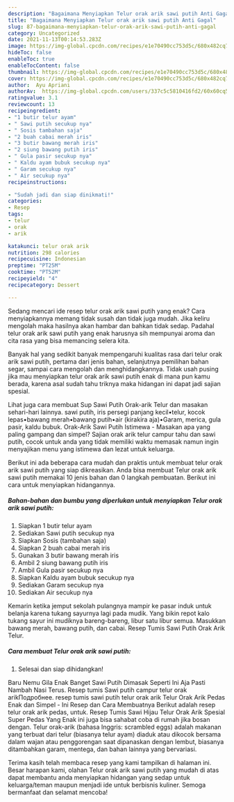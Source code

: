 ```yaml
---
description: "Bagaimana Menyiapkan Telur orak arik sawi putih Anti Gagal"
title: "Bagaimana Menyiapkan Telur orak arik sawi putih Anti Gagal"
slug: 87-bagaimana-menyiapkan-telur-orak-arik-sawi-putih-anti-gagal
category: Uncategorized
date: 2021-11-13T00:14:53.283Z
image: https://img-global.cpcdn.com/recipes/e1e70490cc753d5c/680x482cq70/telur-orak-arik-sawi-putih-foto-resep-utama.jpg
hideToc: false
enableToc: true
enableTocContent: false
thumbnail: https://img-global.cpcdn.com/recipes/e1e70490cc753d5c/680x482cq70/telur-orak-arik-sawi-putih-foto-resep-utama.jpg
cover: https://img-global.cpcdn.com/recipes/e1e70490cc753d5c/680x482cq70/telur-orak-arik-sawi-putih-foto-resep-utama.jpg
author:  Ayu Apriani
authorAv:  https://img-global.cpcdn.com/users/337c5c5810416fd2/60x60cq50/avatar.jpg
ratingvalue: 3.1
reviewcount: 13
recipeingredient:
- "1 butir telur ayam"
- " Sawi putih secukup nya"
- " Sosis tambahan saja"
- "2 buah cabai merah iris"
- "3 butir bawang merah iris"
- "2 siung bawang putih iris"
- " Gula pasir secukup nya"
- " Kaldu ayam bubuk secukup nya"
- " Garam secukup nya"
- " Air secukup nya"
recipeinstructions:

- "Sudah jadi dan siap dinikmati!"
categories:
- Resep
tags:
- telur
- orak
- arik

katakunci: telur orak arik 
nutrition: 298 calories
recipecuisine: Indonesian
preptime: "PT25M"
cooktime: "PT52M"
recipeyield: "4"
recipecategory: Dessert

---
```



Sedang mencari ide resep telur orak arik sawi putih yang enak? Cara menyiapkannya memang tidak susah dan tidak juga mudah. Jika keliru mengolah maka hasilnya akan hambar dan bahkan tidak sedap. Padahal telur orak arik sawi putih yang enak harusnya sih mempunyai aroma dan cita rasa yang bisa memancing selera kita.


Banyak hal yang sedikit banyak mempengaruhi kualitas rasa dari telur orak arik sawi putih, pertama dari jenis bahan, selanjutnya pemilihan bahan segar, sampai cara mengolah dan menghidangkannya. Tidak usah pusing jika mau menyiapkan telur orak arik sawi putih enak di mana pun kamu berada, karena asal sudah tahu triknya maka hidangan ini dapat jadi sajian spesial.

Lihat juga cara membuat Sup Sawi Putih Orak-arik Telur dan masakan sehari-hari lainnya. sawi putih, iris persegi panjang kecil•telur, kocok lepas•bawang merah•bawang putih•air (kirakira aja)•Garam, merica, gula pasir, kaldu bubuk. Orak-Arik Sawi Putih Istimewa - Masakan apa yang paling gampang dan simpel? Sajian orak arik telur campur tahu dan sawi putih, cocok untuk anda yang tidak memiliki waktu memasak namun ingin menyajikan menu yang istimewa dan lezat untuk keluarga.


Berikut ini ada beberapa cara mudah dan praktis untuk membuat telur orak arik sawi putih yang siap dikreasikan. Anda bisa membuat Telur orak arik sawi putih memakai 10 jenis bahan dan 0 langkah pembuatan. Berikut ini cara untuk menyiapkan hidangannya.

<!--inarticleads1-->

##### Bahan-bahan dan bumbu yang diperlukan untuk menyiapkan Telur orak arik sawi putih:

1. Siapkan 1 butir telur ayam
1. Sediakan  Sawi putih secukup nya
1. Siapkan  Sosis (tambahan saja)
1. Siapkan 2 buah cabai merah iris
1. Gunakan 3 butir bawang merah iris
1. Ambil 2 siung bawang putih iris
1. Ambil  Gula pasir secukup nya
1. Siapkan  Kaldu ayam bubuk secukup nya
1. Sediakan  Garam secukup nya
1. Sediakan  Air secukup nya


Kemarin ketika jemput sekolah pulangnya mampir ke pasar induk untuk belanja karena tukang sayurnya lagi pada mudik. Yang bikin repot kalo tukang sayur ini mudiknya bareng-bareng, libur satu libur semua. Masukkan bawang merah, bawang putih, dan cabai. Resep Tumis Sawi Putih Orak Arik Telur. 

<!--inarticleads2-->

##### Cara membuat Telur orak arik sawi putih:


1. Selesai dan siap dihidangkan!

Baru Nemu Gila Enak Banget Sawi Putih Dimasak Seperti Ini Aja Pasti Nambah Nasi Terus. Resep tumis Sawi putih campur telur orak arikПодробнее. resep tumis sawi putih telur orak arik Telur Orak Arik Pedas Enak dan Simpel - Ini Resep dan Cara Membuatnya Berikut adalah resep telur orak arik pedas, untuk. Resep Tumis Sawi Hijau Telur Orak Arik Spesial Super Pedas Yang Enak ini juga bisa sahabat coba di rumah jika bosan dengan. Telur orak-arik (bahasa Inggris: scrambled eggs) adalah makanan yang terbuat dari telur (biasanya telur ayam) diaduk atau dikocok bersama dalam wajan atau penggorengan saat dipanaskan dengan lembut, biasanya ditambahkan garam, mentega, dan bahan lainnya yang bervariasi. 

Terima kasih telah membaca resep yang kami tampilkan di halaman ini. Besar harapan kami, olahan Telur orak arik sawi putih yang mudah di atas dapat membantu anda menyiapkan hidangan yang sedap untuk keluarga/teman maupun menjadi ide untuk berbisnis kuliner. Semoga bermanfaat dan selamat mencoba!
